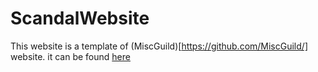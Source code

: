 # ScandalWebsite


This website is a template of (MiscGuild)[https://github.com/MiscGuild/] website. it can be found [here](https://github.com/MiscGuild/website)
